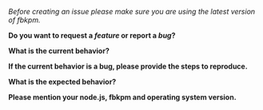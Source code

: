 *Before creating an issue please make sure you are using the latest version of fbkpm.*

**Do you want to request a *feature* or report a *bug*?**

**What is the current behavior?**

**If the current behavior is a bug, please provide the steps to reproduce.**

**What is the expected behavior?**

**Please mention your node.js, fbkpm and operating system version.**
